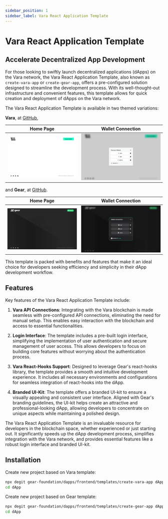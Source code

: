 ```yaml
---
sidebar_position: 1
sidebar_label: Vara React Application Template
---
```


# Vara React Application Template

## Accelerate Decentralized App Development

For those looking to swiftly launch decentralized applications (dApps) on the Vara network, the Vara React Application Template, also known as `create-vara-app` or `create-gear-app`, offers a pre-configured solution designed to streamline the development process. With its well-thought-out infrastructure and convenient features, this template allows for quick creation and deployment of dApps on the Vara network.

The Vara React Application Template is available in two themed variations:

**Vara**, at [GitHub](https://github.com/gear-foundation/dapps/frontend/templates/create-vara-app),

| Home Page | Wallet Connection |
|------|------|
| ![Vara Template Home Page](./img/cva.png) | ![Vara Template Wallet Connection](./img/cva-wallet.png) |


and **Gear**, at [GitHub](https://github.com/gear-foundation/dapps/frontend/templates).

| Home Page | Wallet Connection |
|------|------|
| ![Gear Template Home Page](./img/cga.png) | ![Gear Template Wallet Connection](./img/cga-wallet.png) |

This template is packed with benefits and features that make it an ideal choice for developers seeking efficiency and simplicity in their dApp development workflow.

## Features

Key features of the Vara React Application Template include:

1. **Vara API Connections**: Integrating with the Vara blockchain is made seamless with pre-configured API connections, eliminating the need for manual setup. This enables easy interaction with the blockchain and access to essential functionalities.

2. **Login Interface**: The template includes a pre-built login interface, simplifying the implementation of user authentication and secure management of user access. This allows developers to focus on building core features without worrying about the authentication process.

3. **Vara React-Hooks Support**: Designed to leverage Gear's react-hooks library, the template provides a smooth and intuitive development experience. It includes all necessary environments and configurations for seamless integration of react-hooks into the dApp.

4. **Branded UI-Kit**: The template offers a branded UI-kit to ensure a visually appealing and consistent user interface. Aligned with Gear's branding guidelines, the UI-kit helps create an attractive and professional-looking dApp, allowing developers to concentrate on unique aspects while maintaining a polished design.

The Vara React Application Template is an invaluable resource for developers in the blockchain space, whether experienced or just starting out. It significantly speeds up the dApp development process, simplifies integration with the Vara network, and provides essential features like a robust login interface and branded UI-kit.

## Installation

Create new project based on Vara template:

```sh
npx degit gear-foundation/dapps/frontend/templates/create-vara-app dApp
cd dApp
```

Create new project based on Gear template:


```sh
npx degit gear-foundation/dapps/frontend/templates/create-gear-app dApp
cd dApp
```
